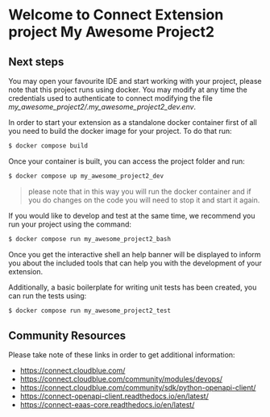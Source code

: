 # Welcome to Connect Extension project My Awesome Project2

## Next steps

You may open your favourite IDE and start working with your project, please note that this project runs using docker.
You may modify at any time the credentials used to authenticate to connect modifying the file *my_awesome_project2/.my_awesome_project2_dev.env*.



In order to start your extension as a standalone docker container first of all you need to build the docker image for your project. To do that run:

```sh
$ docker compose build
```

Once your container is built, you can access the project folder and run:

```sh
$ docker compose up my_awesome_project2_dev
```

> please note that in this way you will run the docker container and if you do changes on the code you will need to stop it and start it again.


If you would like to develop and test at the same time, we recommend you run your project using the command:

```sh
$ docker compose run my_awesome_project2_bash
```

Once you get the interactive shell an help banner will be displayed to inform you about the included tools that can help you with the development of your extension.


Additionally, a basic boilerplate for writing unit tests has been created, you can run the tests using:

```sh
$ docker compose run my_awesome_project2_test
```


## Community Resources

Please take note of these links in order to get additional information:

* https://connect.cloudblue.com/
* https://connect.cloudblue.com/community/modules/devops/
* https://connect.cloudblue.com/community/sdk/python-openapi-client/
* https://connect-openapi-client.readthedocs.io/en/latest/
* https://connect-eaas-core.readthedocs.io/en/latest/
